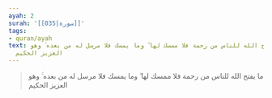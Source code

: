 ```yaml
---
ayah: 2
surah: '[[035|سورة]]'
tags:
- quran/ayah
text: ما يفتح الله للناس من رحمة فلا ممسك لها ۖ وما يمسك فلا مرسل له من بعده ۚ وهو
  العزيز الحكيم
---
```

> ما يفتح الله للناس من رحمة فلا ممسك لها ۖ وما يمسك فلا مرسل له من بعده ۚ وهو العزيز الحكيم
